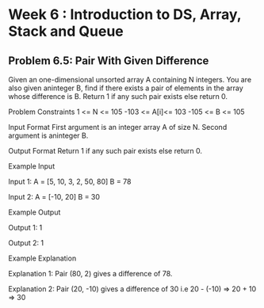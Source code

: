 # Week 6 : Introduction to DS, Array, Stack and Queue

## Problem 6.5: Pair With Given Difference

Given an one-dimensional unsorted array A containing N integers. You are also given aninteger B, find if there exists a pair of elements in the array whose difference is B. Return 1 if any such pair exists else return 0. 

Problem Constraints 1 <= N <= 105 -103 <= A[i]<= 103 -105 <= B <= 105

Input Format First argument is an integer array A of size N. Second argument is aninteger B.

Output Format Return 1 if any such pair exists else return 0.

Example Input 

Input 1: A = [5, 10, 3, 2, 50, 80] B = 78 

Input 2: A = [-10, 20] B = 30

Example Output 

Output 1: 1 

Output 2: 1

Example Explanation 

Explanation 1: Pair (80, 2) gives a difference of 78. 

Explanation 2: Pair (20, -10) gives a difference of 30 i.e 20 - (-10) => 20 + 10 => 30